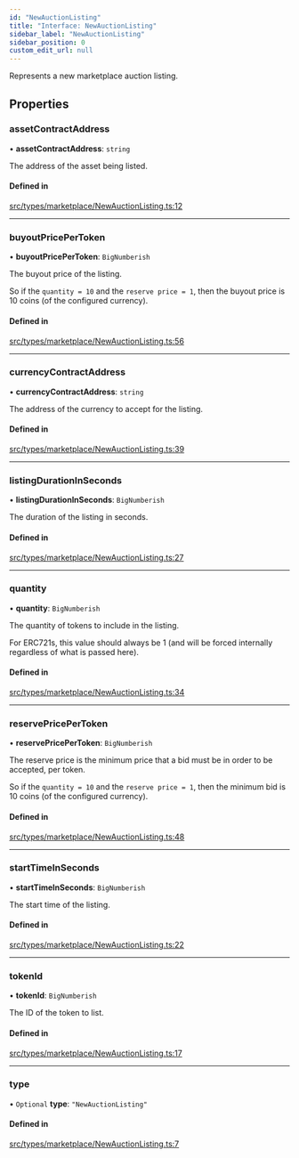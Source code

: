 ```yaml
---
id: "NewAuctionListing"
title: "Interface: NewAuctionListing"
sidebar_label: "NewAuctionListing"
sidebar_position: 0
custom_edit_url: null
---
```


Represents a new marketplace auction listing.

## Properties

### assetContractAddress

• **assetContractAddress**: `string`

The address of the asset being listed.

#### Defined in

[src/types/marketplace/NewAuctionListing.ts:12](https://github.com/PrasoonPratham/nftlabs-sdk-ts/blob/3077f6d/src/types/marketplace/NewAuctionListing.ts#L12)

___

### buyoutPricePerToken

• **buyoutPricePerToken**: `BigNumberish`

The buyout price of the listing.

So if the `quantity = 10` and the `reserve price = 1`, then the buyout price
is 10 coins (of the configured currency).

#### Defined in

[src/types/marketplace/NewAuctionListing.ts:56](https://github.com/PrasoonPratham/nftlabs-sdk-ts/blob/3077f6d/src/types/marketplace/NewAuctionListing.ts#L56)

___

### currencyContractAddress

• **currencyContractAddress**: `string`

The address of the currency to accept for the listing.

#### Defined in

[src/types/marketplace/NewAuctionListing.ts:39](https://github.com/PrasoonPratham/nftlabs-sdk-ts/blob/3077f6d/src/types/marketplace/NewAuctionListing.ts#L39)

___

### listingDurationInSeconds

• **listingDurationInSeconds**: `BigNumberish`

The duration of the listing in seconds.

#### Defined in

[src/types/marketplace/NewAuctionListing.ts:27](https://github.com/PrasoonPratham/nftlabs-sdk-ts/blob/3077f6d/src/types/marketplace/NewAuctionListing.ts#L27)

___

### quantity

• **quantity**: `BigNumberish`

The quantity of tokens to include in the listing.

For ERC721s, this value should always be 1 (and will be forced internally regardless of what is passed here).

#### Defined in

[src/types/marketplace/NewAuctionListing.ts:34](https://github.com/PrasoonPratham/nftlabs-sdk-ts/blob/3077f6d/src/types/marketplace/NewAuctionListing.ts#L34)

___

### reservePricePerToken

• **reservePricePerToken**: `BigNumberish`

The reserve price is the minimum price that a bid must be in order to be accepted,
per token.

So if the `quantity = 10` and the `reserve price = 1`, then the minimum bid
is 10 coins (of the configured currency).

#### Defined in

[src/types/marketplace/NewAuctionListing.ts:48](https://github.com/PrasoonPratham/nftlabs-sdk-ts/blob/3077f6d/src/types/marketplace/NewAuctionListing.ts#L48)

___

### startTimeInSeconds

• **startTimeInSeconds**: `BigNumberish`

The start time of the listing.

#### Defined in

[src/types/marketplace/NewAuctionListing.ts:22](https://github.com/PrasoonPratham/nftlabs-sdk-ts/blob/3077f6d/src/types/marketplace/NewAuctionListing.ts#L22)

___

### tokenId

• **tokenId**: `BigNumberish`

The ID of the token to list.

#### Defined in

[src/types/marketplace/NewAuctionListing.ts:17](https://github.com/PrasoonPratham/nftlabs-sdk-ts/blob/3077f6d/src/types/marketplace/NewAuctionListing.ts#L17)

___

### type

• `Optional` **type**: ``"NewAuctionListing"``

#### Defined in

[src/types/marketplace/NewAuctionListing.ts:7](https://github.com/PrasoonPratham/nftlabs-sdk-ts/blob/3077f6d/src/types/marketplace/NewAuctionListing.ts#L7)
